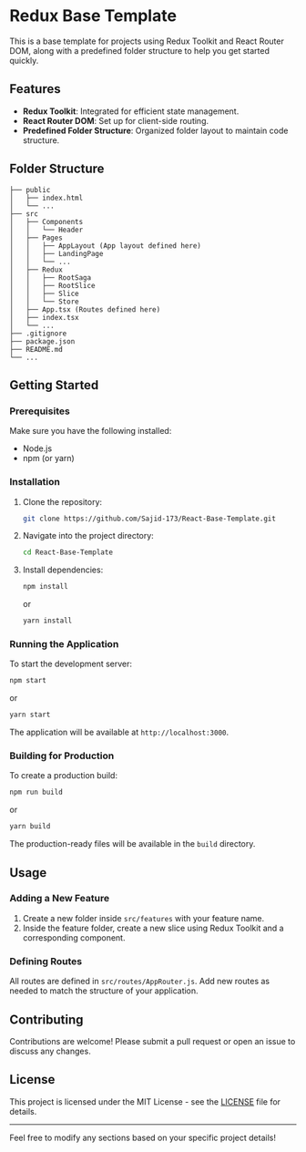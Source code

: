 # Redux Base Template

This is a base template for projects using Redux Toolkit and React Router DOM, along with a predefined folder structure to help you get started quickly.

## Features

- **Redux Toolkit**: Integrated for efficient state management.
- **React Router DOM**: Set up for client-side routing.
- **Predefined Folder Structure**: Organized folder layout to maintain code structure.

## Folder Structure

```plaintext
├── public
│   ├── index.html
│   └── ...
├── src
│   ├── Components
│   │   └── Header
│   ├── Pages
│   │   ├── AppLayout (App layout defined here)
│   │   ├── LandingPage
│   │   └── ...
│   ├── Redux
│   │   ├── RootSaga
│   │   ├── RootSlice
│   │   ├── Slice
│   │   └── Store
│   ├── App.tsx (Routes defined here)
│   ├── index.tsx
│   └── ...
├── .gitignore
├── package.json
├── README.md
└── ...
```

## Getting Started

### Prerequisites

Make sure you have the following installed:

- Node.js
- npm (or yarn)

### Installation

1. Clone the repository:
    ```bash
    git clone https://github.com/Sajid-173/React-Base-Template.git
    ```
2. Navigate into the project directory:
    ```bash
    cd React-Base-Template
    ```
3. Install dependencies:
    ```bash
    npm install
    ```
    or
    ```bash
    yarn install
    ```

### Running the Application

To start the development server:

```bash
npm start
```
or
```bash
yarn start
```

The application will be available at `http://localhost:3000`.

### Building for Production

To create a production build:

```bash
npm run build
```
or
```bash
yarn build
```

The production-ready files will be available in the `build` directory.

## Usage

### Adding a New Feature

1. Create a new folder inside `src/features` with your feature name.
2. Inside the feature folder, create a new slice using Redux Toolkit and a corresponding component.

### Defining Routes

All routes are defined in `src/routes/AppRouter.js`. Add new routes as needed to match the structure of your application.

## Contributing

Contributions are welcome! Please submit a pull request or open an issue to discuss any changes.

## License

This project is licensed under the MIT License - see the [LICENSE](LICENSE) file for details.

---

Feel free to modify any sections based on your specific project details!

